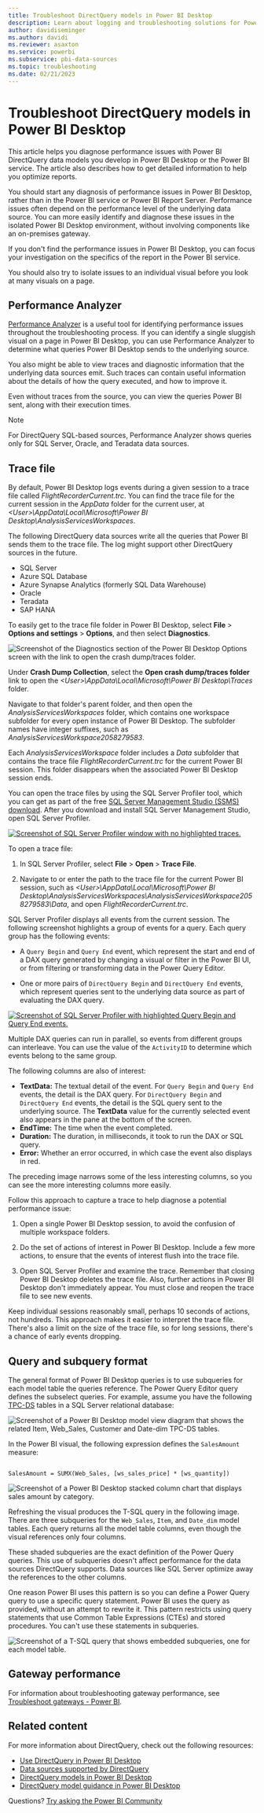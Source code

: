 ```yaml
---
title: Troubleshoot DirectQuery models in Power BI Desktop
description: Learn about logging and troubleshooting solutions for Power BI Desktop DirectQuery model performance issues.
author: davidiseminger
ms.author: davidi
ms.reviewer: asaxton
ms.service: powerbi
ms.subservice: pbi-data-sources
ms.topic: troubleshooting
ms.date: 02/21/2023
---
```


# Troubleshoot DirectQuery models in Power BI Desktop

This article helps you diagnose performance issues with Power BI DirectQuery data models you develop in Power BI Desktop or the Power BI service. The article also describes how to get detailed information to help you optimize reports.

You should start any diagnosis of performance issues in Power BI Desktop, rather than in the Power BI service or Power BI Report Server. Performance issues often depend on the performance level of the underlying data source. You can more easily identify and diagnose these issues in the isolated Power BI Desktop environment, without involving components like an on-premises gateway.

If you don't find the performance issues in Power BI Desktop, you can focus your investigation on the specifics of the report in the Power BI service.

You should also try to isolate issues to an individual visual before you look at many visuals on a page.

## Performance Analyzer

[Performance Analyzer](../create-reports/desktop-performance-analyzer.md) is a useful tool for identifying performance issues throughout the troubleshooting process. If you can identify a single sluggish visual on a page in Power BI Desktop, you can use Performance Analyzer to determine what queries Power BI Desktop sends to the underlying source.

You also might be able to view traces and diagnostic information that the underlying data sources emit. Such traces can contain useful information about the details of how the query executed, and how to improve it.

Even without traces from the source, you can view the queries Power BI sent, along with their execution times.

>[!NOTE]
>For DirectQuery SQL-based sources, Performance Analyzer shows queries only for SQL Server, Oracle, and Teradata data sources.

## Trace file

By default, Power BI Desktop logs events during a given session to a trace file called *FlightRecorderCurrent.trc*. You can find the trace file for the current session in the *AppData* folder for the current user, at *\<User>\AppData\Local\Microsoft\Power BI Desktop\AnalysisServicesWorkspaces*.

The following DirectQuery data sources write all the queries that Power BI sends them to the trace file. The log might support other DirectQuery sources in the future.

- SQL Server
- Azure SQL Database
- Azure Synapse Analytics (formerly SQL Data Warehouse)
- Oracle
- Teradata
- SAP HANA

To easily get to the trace file folder in Power BI Desktop, select **File** > **Options and settings** > **Options**, and then select **Diagnostics**.

![Screenshot of the Diagnostics section of the Power BI Desktop Options screen with the link to open the crash dump/traces folder.](media/desktop-directquery-troubleshoot/desktop-directquery-troubleshoot-desktop-file-options-diagnostics.png)

Under **Crash Dump Collection**, select the **Open crash dump/traces folder** link to open the *\<User>\AppData\Local\Microsoft\Power BI Desktop\Traces* folder.

Navigate to that folder's parent folder, and then open the *AnalysisServicesWorkspaces* folder, which contains one workspace subfolder for every open instance of Power BI Desktop. The subfolder names have integer suffixes, such as *AnalysisServicesWorkspace2058279583*.

Each *AnalysisServicesWorkspace* folder includes a *Data* subfolder that contains the trace file *FlightRecorderCurrent.trc* for the current Power BI session. This folder disappears when the associated Power BI Desktop session ends.

You can open the trace files by using the SQL Server Profiler tool, which you can get as part of the free [SQL Server Management Studio (SSMS) download](/sql/ssms/download-sql-server-management-studio-ssms). After you download and install SQL Server Management Studio, open SQL Server Profiler.

[ ![Screenshot of SQL Server Profiler window with no highlighted traces.](media/desktop-directquery-troubleshoot/desktop-directquery-troubleshoot-sql-server-profiler-blank.png)](media/desktop-directquery-troubleshoot/desktop-directquery-troubleshoot-sql-server-profiler-blank.png#lightbox)

To open a trace file:

1. In SQL Server Profiler, select **File** > **Open** > **Trace File**.

1. Navigate to or enter the path to the trace file for the current Power BI session, such as *\<User>\AppData\Local\Microsoft\Power BI Desktop\AnalysisServicesWorkspaces\AnalysisServicesWorkspace2058279583\Data*, and open *FlightRecorderCurrent.trc*.

SQL Server Profiler displays all events from the current session. The following screenshot highlights a group of events for a query. Each query group has the following events:

- A `Query Begin` and `Query End` event, which represent the start and end of a DAX query generated by changing a visual or filter in the Power BI UI, or from filtering or transforming data in the Power Query Editor.

- One or more pairs of `DirectQuery Begin` and `DirectQuery End` events, which represent queries sent to the underlying data source as part of evaluating the DAX query.

[ ![Screenshot of SQL Server Profiler with highlighted Query Begin and Query End events.](media/desktop-directquery-troubleshoot/desktop-directquery-troubleshoot-sql-server-profiler-trace.png)](media/desktop-directquery-troubleshoot/desktop-directquery-troubleshoot-sql-server-profiler-trace.png#lightbox)

Multiple DAX queries can run in parallel, so events from different groups can interleave. You can use the value of the `ActivityID` to determine which events belong to the same group.

The following columns are also of interest:

- **TextData:** The textual detail of the event. For `Query Begin` and `Query End` events, the detail is the DAX query. For `DirectQuery Begin` and `DirectQuery End` events, the detail is the SQL query sent to the underlying source. The **TextData** value for the currently selected event also appears in the pane at the bottom of the screen.
- **EndTime:** The time when the event completed.
- **Duration:** The duration, in milliseconds, it took to run the DAX or SQL query.
- **Error:** Whether an error occurred, in which case the event also displays in red.

The preceding image narrows some of the less interesting columns, so you can see the more interesting columns more easily.

Follow this approach to capture a trace to help diagnose a potential performance issue:

1. Open a single Power BI Desktop session, to avoid the confusion of multiple workspace folders.

1. Do the set of actions of interest in Power BI Desktop. Include a few more actions, to ensure that the events of interest flush into the trace file.

1. Open SQL Server Profiler and examine the trace. Remember that closing Power BI Desktop deletes the trace file. Also, further actions in Power BI Desktop don't immediately appear. You must close and reopen the trace file to see new events.

Keep individual sessions reasonably small, perhaps 10 seconds of actions, not hundreds. This approach makes it easier to interpret the trace file. There's also a limit on the size of the trace file, so for long sessions, there's a chance of early events dropping.

## Query and subquery format

The general format of Power BI Desktop queries is to use subqueries for each model table the queries reference. The Power Query Editor query defines the subselect queries. For example, assume you have the following [TPC-DS](https://www.tpc.org/tpcds/default5.asp) tables in a SQL Server relational database:

![Screenshot of a Power BI Desktop model view diagram that shows the related Item, Web_Sales, Customer and Date-dim TPC-DS tables.](media/desktop-directquery-troubleshoot/desktop-directquery-troubleshoot-model-view-diagram.png)

In the Power BI visual, the following expression defines the `SalesAmount` measure:

```dax

SalesAmount = SUMX(Web_Sales, [ws_sales_price] * [ws_quantity])

```

![Screenshot of a Power BI Desktop stacked column chart that displays sales amount by category.](media/desktop-directquery-troubleshoot/desktop-directquery-troubleshoot-example-report.png)

Refreshing the visual produces the T-SQL query in the following image. There are three subqueries for the `Web_Sales`, `Item`, and `Date_dim` model tables. Each query returns all the model table columns, even though the visual references only four columns.

These shaded subqueries are the exact definition of the Power Query queries. This use of subqueries doesn't affect performance for the data sources DirectQuery supports. Data sources like SQL Server optimize away the references to the other columns.

One reason Power BI uses this pattern is so you can define a Power Query query to use a specific query statement. Power BI uses the query as provided, without an attempt to rewrite it. This pattern restricts using query statements that use Common Table Expressions (CTEs) and stored procedures. You can't use these statements in subqueries.

![Screenshot of a T-SQL query that shows embedded subqueries, one for each model table.](media/desktop-directquery-troubleshoot/desktop-directquery-troubleshoot-example-query.png)

## Gateway performance

For information about troubleshooting gateway performance, see [Troubleshoot gateways - Power BI](service-gateway-onprem-tshoot.md).

## Related content

For more information about DirectQuery, check out the following resources:

- [Use DirectQuery in Power BI Desktop](desktop-use-directquery.md)
- [Data sources supported by DirectQuery](power-bi-data-sources.md)
- [DirectQuery models in Power BI Desktop](desktop-directquery-about.md)
- [DirectQuery model guidance in Power BI Desktop](../guidance/directquery-model-guidance.md)

Questions? [Try asking the Power BI Community](https://community.powerbi.com/)
